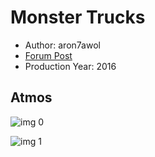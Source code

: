# Monster Trucks

* Author: aron7awol
* [Forum Post](https://www.avsforum.com/threads/bass-eq-for-filtered-movies.2995212/post-57508200)
* Production Year: 2016

## Atmos

![img 0](https://i.imgur.com/YyfSqMM.jpg)

![img 1](https://i.imgur.com/8Gqysbh.jpg)

